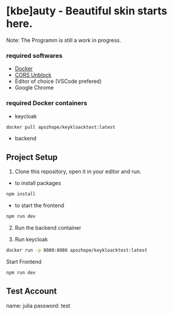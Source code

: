 # [kbe]auty - Beautiful skin starts here.

Note: The Programm is still a work in progress.

### required softwares
- [Docker](https://docs.docker.com/get-docker/) 
- [CORS Unblock](https://chrome.google.com/webstore/detail/cors-unblock/lfhmikememgdcahcdlaciloancbhjino/related)
- Editor of choice (VSCode prefered)
- Google Chrome

### required Docker containers
- keycloak
```sh
docker pull apozhope/keykloacktest:latest
```
- backend

## Project Setup
1. Clone this repository, open it in your editor and run.
- to install packages
```sh
npm install
```
- to start the frontend
```sh
npm run dev
```
2. Run the backend container

3. Run keycloak

```sh
docker run -p 8080:8080 apozhope/keykloacktest:latest
```
Start Frontend
```sh
npm run dev
```
## Test Account
name: julia
password: test
